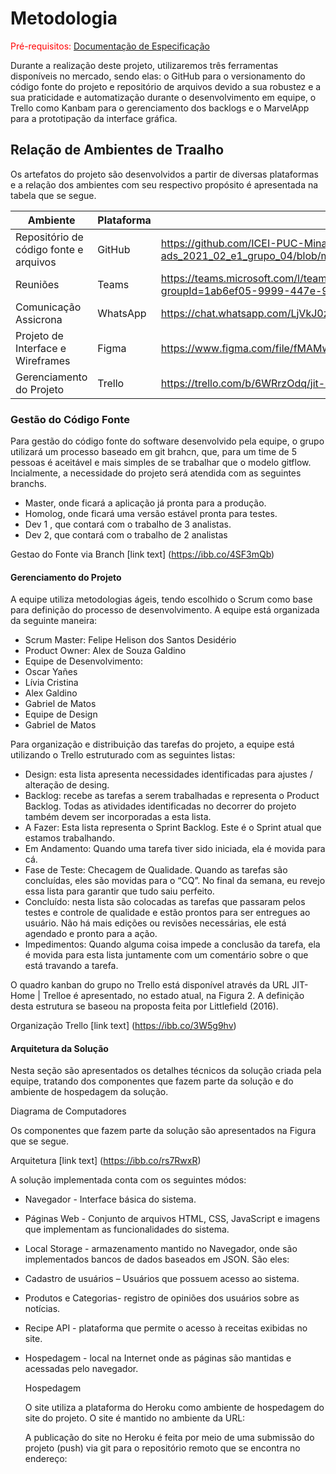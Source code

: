 
# Metodologia

<span style="color:red">Pré-requisitos: <a href="2-Especificação do Projeto.md"> Documentação de Especificação</a></span>

Durante a realização deste projeto, utilizaremos três ferramentas disponíveis no mercado, sendo elas: o GitHub para o versionamento do código fonte do projeto e repositório de arquivos devido a sua robustez e a sua praticidade e automatização durante o desenvolvimento em equipe, o Trello como Kanbam para o gerenciamento dos backlogs e o MarvelApp para a prototipação da interface gráfica.

##  Relação de Ambientes de Traalho

Os artefatos do projeto são desenvolvidos a partir de diversas plataformas e a relação dos ambientes com seu respectivo propósito é apresentada na tabela que se segue.

| **Ambiente** | **Plataforma** | **Link de Acesso** |
|--- |--- |--- |
| Repositório de código fonte e arquivos| GitHub |https://github.com/ICEI-PUC-Minas-PMV-ADS/pmv-ads-2021-2-e1-proj-web-t2-ads_2021_02_e1_grupo_04/blob/main/docs/03-Metodologia.md|
| Reuniões  | Teams | https://teams.microsoft.com/l/team/19%3a5hjt0p_P8CTVN1IqTwvwXQAorCU6LlM92bSIR99wn0c1%40thread.tacv2/conversations?groupId=1ab6ef05-9999-447e-9e1c-a828c3563eb1&tenantId=14cbd5a7-ec94-46ba-b314-cc0fc972a161 |
|Comunicação Assicrona |WhatsApp | https://chat.whatsapp.com/LjVkJ0zumEnFhoyw7U4wyP |
| Projeto de Interface e  Wireframes | Figma | https://www.figma.com/file/fMAMwSgbI0nQLdB8SWCByx/Untitled?node-id=1%3A2 |
| Gerenciamento do Projeto | Trello | https://trello.com/b/6WRrzOdq/jit-home |

### Gestão do Código Fonte
Para gestão do código fonte do software desenvolvido pela equipe, o grupo utilizará um processo baseado em git brahcn, que, para um time de 5 pessoas é aceitável e mais simples de se trabalhar que o modelo gitflow. Incialmente, a necessidade do projeto será atendida com as seguintes branchs. 

- Master, onde  ficará a aplicação já pronta para a produção.
- Homolog, onde ficará uma versão estável pronta para testes.
- Dev 1 , que contará com o trabalho de 3 analistas.
- Dev 2, que contará com o trabalho de 2 analistas

Gestao do Fonte via Branch
[link text] (https://ibb.co/4SF3mQb)

#### Gerenciamento do Projeto

A equipe utiliza metodologias ágeis, tendo escolhido o Scrum como base para definição do processo de desenvolvimento. 
A equipe está organizada da seguinte maneira: 
- Scrum Master: Felipe Helison dos Santos Desidério
- Product Owner: Alex de Souza Galdino
- Equipe de Desenvolvimento:
- Oscar Yañes
- Lívia Cristina
- Alex Galdino
- Gabriel de Matos
- Equipe de  Design
- Gabriel de Matos

Para organização e distribuição das tarefas do projeto, a equipe está utilizando o Trello estruturado com as seguintes listas:

- Design: esta lista apresenta necessidades identificadas para ajustes / alteração de desing.
- Backlog: recebe as tarefas a serem trabalhadas e representa o Product Backlog. Todas as atividades identificadas no decorrer do projeto também devem ser incorporadas a esta lista. 
- A Fazer: Esta lista representa o Sprint Backlog. Este é o Sprint atual que estamos trabalhando.
- Em Andamento: Quando uma tarefa tiver sido iniciada, ela é movida para cá. 
- Fase de Teste: Checagem de Qualidade. Quando as tarefas são concluídas, eles são movidas para o “CQ”. No final da semana, eu revejo essa lista para garantir que tudo saiu perfeito.
- Concluído: nesta lista são colocadas as tarefas que passaram pelos testes e controle de qualidade e estão prontos para ser entregues ao usuário. Não há mais edições ou revisões necessárias, ele está agendado e pronto para a ação. 
- Impedimentos: Quando alguma coisa impede a conclusão da tarefa, ela é movida para esta lista juntamente com um comentário sobre o que está travando a tarefa. 


O quadro kanban do grupo no Trello está disponível através da URL  JIT-Home | Trelloe é apresentado, no estado atual, na Figura 2. A definição desta estrutura se baseou na proposta feita por Littlefield (2016).

Organização Trello
[link text] (https://ibb.co/3W5g9hv)


#### Arquitetura da Solução

Nesta seção são apresentados os detalhes técnicos da solução criada pela equipe, tratando dos componentes que fazem parte da solução e do ambiente de hospedagem da solução. 

Diagrama de Computadores

Os componentes que fazem parte da solução são apresentados na Figura que se segue. 

Arquitetura
[link text] (https://ibb.co/rs7RwxR)

A solução implementada conta com os seguintes módos: 

- Navegador - Interface básica do sistema.
- Páginas Web - Conjunto de arquivos HTML, CSS, JavaScript e imagens que implementam as funcionalidades do sistema. 
- Local Storage - armazenamento mantido no Navegador, onde são implementados bancos de dados baseados em JSON. São eles:  
- Cadastro de usuários – Usuários que possuem acesso ao sistema.  
- Produtos e Categorias- registro de opiniões dos usuários sobre as notícias.
- Recipe API - plataforma que permite o acesso à receitas exibidas no site. 
- Hospedagem - local na Internet onde as páginas são mantidas e acessadas pelo navegador.  

  Hospedagem
  
  O site utiliza a plataforma do Heroku como ambiente de hospedagem do site do projeto. O site é mantido no ambiente da URL: 
  
  A publicação do site no Heroku é feita por meio de uma submissão do projeto (push) via git para o repositório remoto que se encontra no endereço: 
  
